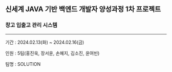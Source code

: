 ## 신세계 JAVA 기반 백엔드 개발자 양성과정 1차 프로젝트

### 창고 입출고 관리 시스템
<hr>
<p>기간 : 2024.02.13(화) ~ 2024.02.16(금)</p>
<p>인원 : 5팀(홍진욱, 장서윤, 손혜지, 김소진, 윤여빈)</p>
<p>팀명 : SOLUTION</p>
